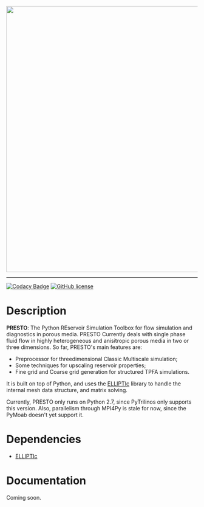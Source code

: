 
<p align="center">
  <img src="https://cdn.rawgit.com/padmec-reservoir/PRESTO/master/PRESTO.png" width="700px"/>
</p>

---

[![Codacy Badge](https://api.codacy.com/project/badge/Grade/06559ba85a114f16807ae274110e84c8)](https://www.codacy.com/app/PADMEC/PRESTO?utm_source=github.com&amp;utm_medium=referral&amp;utm_content=padmec-reservoir/PRESTO&amp;utm_campaign=Badge_Grade)
[![GitHub license](https://img.shields.io/badge/license-MIT-blue.svg)](https://raw.githubusercontent.com/gpkc/ELLIPTIc/master/LICENSE)

# Description
**PRESTO**: The Python REservoir Simulation Toolbox for flow simulation and diagnostics in porous media. PRESTO Currently deals with single phase fluid flow in highly heterogeneous and anisitropic porous media in two or three dimensions. So far, PRESTO's main features are:
* Preprocessor for threedimensional Classic Multiscale simulation;
* Some techniques for upscaling reservoir properties;
* Fine grid and Coarse grid generation for structured TPFA simulations.

It is built on top of Python, and uses the [ELLIPTIc](https://github.com/ricardolira/ELLIPTIc) library to handle the internal mesh data structure, and matrix solving.

Currently, PRESTO only runs on Python 2.7, since PyTrilinos only supports this version. Also, parallelism through MPI4Py is stale for now, since the PyMoab doesn't yet support it.

# Dependencies
* [ELLIPTIc](https://github.com/padmec-reservoir/ELLIPTIc)


# Documentation
Coming soon.








